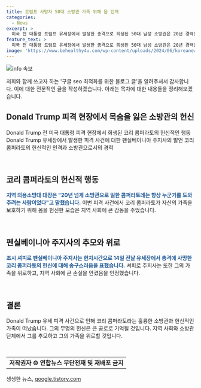 ```yaml
---
title: 트럼프 사망자 50대 소방관 가족 위해 몸 던져
categories:
  - News
excerpt: >
  미국 전 대통령 트럼프 유세장에서 발생한 총격으로 희생된 50대 남성 소방관은 20년 경력을 자랑하며 항상 도움을 주던 인물로 밝혀졌다. 주지사는 그가 아내와 딸을 지키기 위해 희생한 것으로 알려졌으며, 피격으로 한 명이 사망하고 두 명이 부상했다. 사망자는 헌신적인 인격으로 추모를 받고 있다. (150자)
feature_text: >
  미국 전 대통령 트럼프 유세장에서 발생한 총격으로 희생된 50대 남성 소방관은 20년 경력을 자랑하며 항상 도움을 주던 인물로 밝혀졌다. 주지사는 그가 아내와 딸을 지키기 위해 희생한 것으로 알려졌으며, 피격으로 한 명이 사망하고 두 명이 부상했다. 사망자는 헌신적인 인격으로 추모를 받고 있다. (150자)
image: 'https://www.behealthy4u.com/wp-content/uploads/2024/06/koreanews.jpg'
---
```


<p><img src="https://www.behealthy4u.com/wp-content/uploads/2024/06/koreanews.jpg" alt="info 속보" /></p>

<p>저희와 함께 쓰고자 하는 '구글 seo 최적화를 위한 블로그 글'을 알려주셔서 감사합니다. 이에 대한 전문적인 글을 작성하겠습니다. 아래는 목차에 대한 내용들을 정리해보겠습니다.</p>

<h2 data-ke-size="size26">Donald Trump 피격 현장에서 목숨을 잃은 소방관의 헌신</h2>

<p>Donald Trump 전 미국 대통령 피격 현장에서 희생된 코리 콤퍼라토의 헌신적인 행동
Donald Trump 유세장에서 발생한 피격 사건에 대한 펜실베이니아 주지사의 발언
코리 콤퍼라토의 헌신적인 인격과 소방관으로서의 경력</p>

<p data-ke-size="size16">&nbsp;</p>

<h2 data-ke-size="size26">코리 콤퍼라토의 헌신적 행동</h2>

<p><b><span style="color: #1a5490;">지역 의용소방대 대장은 "20년 넘게 소방관으로 일한 콤퍼라토레는 항상 누군가를 도와주려는 사람이었다"고 말했습니다.</span></b> 이번 피격 사건에서 코리 콤퍼라토가 자신의 가족을 보호하기 위해 몸을 헌신한 모습은 지역 사회에 큰 감동을 주었습니다.</p>

<p data-ke-size="size16">&nbsp;</p>

<h2 data-ke-size="size26">펜실베이니아 주지사의 추모와 위로</h2>

<p><b><span style="color: #1a5490;">조시 셔피로 펜실베이니아 주지사는 현지시간으로 14일 전날 유세장에서 총격에 사망한 코리 콤퍼라토의 헌신에 대해 송구스러움을 표했습니다.</span></b> 셔피로 주지사는 또한 그의 가족을 위로하고, 지역 사회에 큰 손실을 안겼음을 인정했습니다.</p>

<p data-ke-size="size16">&nbsp;</p>

<h2 data-ke-size="size26">결론</h2>

<p>Donald Trump 유세 피격 사건으로 인해 코리 콤퍼라토라는 훌륭한 소방관과 헌신적인 가족이 떠났습니다. 그의 무명의 헌신은 큰 공로로 기억될 것입니다. 지역 사회와 소방관단체에서 그를 추모하고 그의 가족을 위로할 것입니다.</p>

<p data-ke-size="size16">&nbsp;</p>

<table>
<tbody>
<tr>
<td style="text-align: center; height: 17px;"><b>저작권자 © 연합뉴스 무단전재 및 재배포 금지</b></td>
</tr>
</tbody>
</table>

<p data-ke-size="size16"></p>
생생한 뉴스, <a href="https://qoogle.tistory.com" rel="dofollow">qoogle.tistory.com</a>


